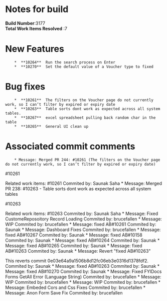 # Notes for build
**Build Number**:3177   
**Total Work Items Resolved** :7

#  New Features
        *  **10264**  Run the search process on Enter
        *  **10270**  Set the default value of a Voucher type to fixed

#  Bug fixes
        *  **10261**  The filters on the Voucher page do not currently work, so I can’t filter by expired or expiry date
        *  **10263**  Table sorts dont work as expected across all system tables.
        *  **10267**  excel spreadsheet pulling back random char in the table
        *  **10265**  General UI clean up


#  Associated commit comments
        * Message: Merged PR 244: #10261 (The filters on the Voucher page do not currently work, so I can’t filter by expired or expiry date)

#10261

Related work items: #10261   Commited by: Saunak Saha
        * Message: Merged PR 238: #10263 - Table sorts dont work as expected across all system tables

#10263

Related work items: #10263   Commited by: Saunak Saha
        * Message: Fixed CustomeReposoitory Record Loading   Commited by: brucefallen
        * Message: WIP   Commited by: brucefallen
        * Message: fixed AB#10261   Commited by: Saunak
        * Message: Dashboard Fixes   Commited by: brucefallen
        * Message: fixed AB#10267   Commited by: Saunak
        * Message: fixed AB#10158   Commited by: Saunak
        * Message: fixed AB#10264   Commited by: Saunak
        * Message: fixed AB#10265   Commited by: Saunak
        * Message: fixed AB#10263   Commited by: Saunak
        * Message: Revert &quot;fixed AB#10263&quot;

This reverts commit 0e03e64a9a1506b8d12fc06eb3e0316d1378fdf2.   Commited by: Saunak
        * Message: fixed AB#10263   Commited by: Saunak
        * Message: fixed AB#10270   Commited by: Saunak
        * Message: Fixed FYIDocs Forms GetAll Error (Language String)   Commited by: brucefallen
        * Message: WIP   Commited by: brucefallen
        * Message: WIP   Commited by: brucefallen
        * Message: Embeded Cors and Css Fixes   Commited by: brucefallen
        * Message: Anon Form Save Fix   Commited by: brucefallen
